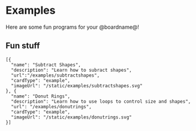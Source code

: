 # Examples

Here are some fun programs for your @boardname@!

## Fun stuff

```codecard
[{
  "name": "Subtract Shapes",
  "description": "Learn how to subract shapes",
  "url":"/examples/subtractshapes",
  "cardType": "example",
  "imageUrl": "/static/examples/subtractshapes.svg"
}, {
  "name": "Donut Rings",
  "description": "Learn how to use loops to control size and shapes",
  "url": "/examples/donutrings",
  "cardType": "example",
  "imageUrl": "/static/examples/donutrings.svg"
}]
```